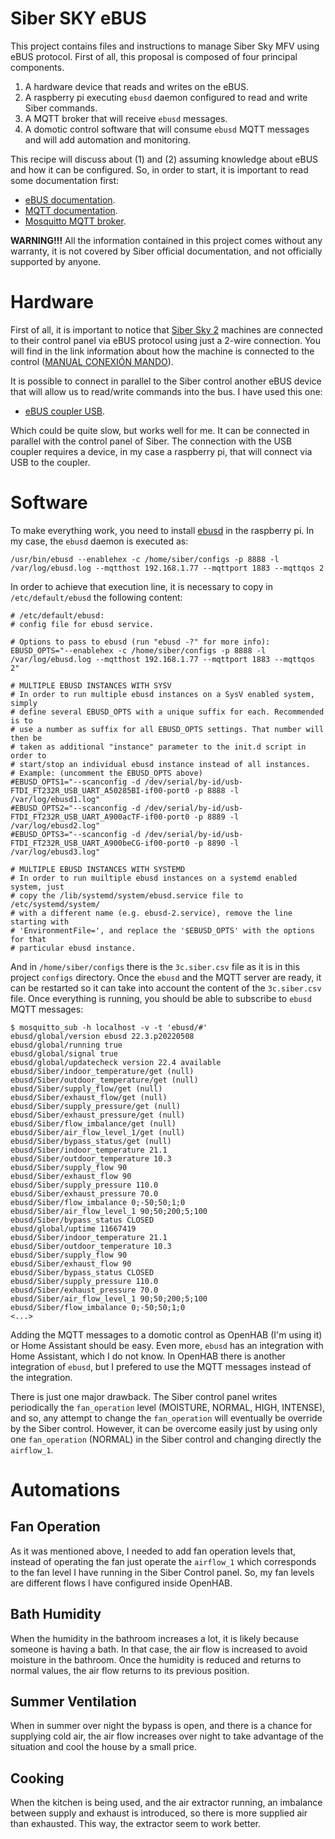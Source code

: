 # Siber SKY eBUS

This project contains files and instructions to manage Siber Sky MFV
using eBUS protocol. First of all, this proposal is composed of four
principal components.

1. A hardware device that reads and writes on the eBUS.
2. A raspberry pi executing `ebusd` daemon configured to read and
   write Siber commands.
3. A MQTT broker that will receive `ebusd` messages.
4. A domotic control software that will consume `ebusd` MQTT messages
   and will add automation and monitoring.
   
This recipe will discuss about (1) and (2) assuming knowledge about
eBUS and how it can be configured. So, in order to start, it is
important to read some documentation first:

- [eBUS documentation](https://ebusd.eu/).
- [MQTT documentation](https://mqtt.org/).
- [Mosquitto MQTT broker](https://mosquitto.org/).

**WARNING!!!** All the information contained in this project comes
without any warranty, it is not covered by Siber official
documentation, and not officially supported by anyone.

# Hardware

First of all, it is important to notice that [Siber Sky
2](https://www.siberzone.es/descarga/siber-df-sky-2-10416/) machines
are connected to their control panel via eBUS protocol using just a
2-wire connection. You will find in the link information about how the
machine is connected to the control ([MANUAL CONEXIÓN
MANDO](https://www.siberzone.es/Media/Uploads/dlm_uploads/siber-ventilacion-manual-conexion-mando-dfexctrln-1.pdf)).

It is possible to connect in parallel to the Siber control another
eBUS device that will allow us to read/write commands into the bus. I
have used this one:

- [eBUS coupler USB](https://esera.de/Produkte/eBus/135/1-Wire-Hub-Platine).

Which could be quite slow, but works well for me. It can be connected
in parallel with the control panel of Siber. The connection with the
USB coupler requires a device, in my case a raspberry pi, that will
connect via USB to the coupler.

# Software

To make everything work, you need to install
[ebusd](https://ebusd.eu/) in the raspberry pi. In my case, the
`ebusd` daemon is executed as:

```
/usr/bin/ebusd --enablehex -c /home/siber/configs -p 8888 -l /var/log/ebusd.log --mqtthost 192.168.1.77 --mqttport 1883 --mqttqos 2
```

In order to achieve that execution line, it is necessary to copy in
`/etc/default/ebusd` the following content:


```
# /etc/default/ebusd:
# config file for ebusd service.

# Options to pass to ebusd (run "ebusd -?" for more info):
EBUSD_OPTS="--enablehex -c /home/siber/configs -p 8888 -l /var/log/ebusd.log --mqtthost 192.168.1.77 --mqttport 1883 --mqttqos 2"

# MULTIPLE EBUSD INSTANCES WITH SYSV
# In order to run multiple ebusd instances on a SysV enabled system, simply
# define several EBUSD_OPTS with a unique suffix for each. Recommended is to
# use a number as suffix for all EBUSD_OPTS settings. That number will then be
# taken as additional "instance" parameter to the init.d script in order to
# start/stop an individual ebusd instance instead of all instances.
# Example: (uncomment the EBUSD_OPTS above)
#EBUSD_OPTS1="--scanconfig -d /dev/serial/by-id/usb-FTDI_FT232R_USB_UART_A50285BI-if00-port0 -p 8888 -l /var/log/ebusd1.log"
#EBUSD_OPTS2="--scanconfig -d /dev/serial/by-id/usb-FTDI_FT232R_USB_UART_A900acTF-if00-port0 -p 8889 -l /var/log/ebusd2.log"
#EBUSD_OPTS3="--scanconfig -d /dev/serial/by-id/usb-FTDI_FT232R_USB_UART_A900beCG-if00-port0 -p 8890 -l /var/log/ebusd3.log"

# MULTIPLE EBUSD INSTANCES WITH SYSTEMD
# In order to run muiltiple ebusd instances on a systemd enabled system, just
# copy the /lib/systemd/system/ebusd.service file to /etc/systemd/system/
# with a different name (e.g. ebusd-2.service), remove the line starting with
# 'EnvironmentFile=', and replace the '$EBUSD_OPTS' with the options for that
# particular ebusd instance.
```

And in `/home/siber/configs` there is the `3c.siber.csv` file as it is
in this project `configs` directory. Once the `ebusd` and the MQTT
server are ready, it can be restarted so it can take into account the
content of the `3c.siber.csv` file. Once everything is running, you
should be able to subscribe to `ebusd` MQTT messages:

```
$ mosquitto_sub -h localhost -v -t 'ebusd/#'
ebusd/global/version ebusd 22.3.p20220508
ebusd/global/running true
ebusd/global/signal true
ebusd/global/updatecheck version 22.4 available
ebusd/Siber/indoor_temperature/get (null)
ebusd/Siber/outdoor_temperature/get (null)
ebusd/Siber/supply_flow/get (null)
ebusd/Siber/exhaust_flow/get (null)
ebusd/Siber/supply_pressure/get (null)
ebusd/Siber/exhaust_pressure/get (null)
ebusd/Siber/flow_imbalance/get (null)
ebusd/Siber/air_flow_level_1/get (null)
ebusd/Siber/bypass_status/get (null)
ebusd/Siber/indoor_temperature 21.1
ebusd/Siber/outdoor_temperature 10.3
ebusd/Siber/supply_flow 90
ebusd/Siber/exhaust_flow 90
ebusd/Siber/supply_pressure 110.0
ebusd/Siber/exhaust_pressure 70.0
ebusd/Siber/flow_imbalance 0;-50;50;1;0
ebusd/Siber/air_flow_level_1 90;50;200;5;100
ebusd/Siber/bypass_status CLOSED
ebusd/global/uptime 11667419
ebusd/Siber/indoor_temperature 21.1
ebusd/Siber/outdoor_temperature 10.3
ebusd/Siber/supply_flow 90
ebusd/Siber/exhaust_flow 90
ebusd/Siber/bypass_status CLOSED
ebusd/Siber/supply_pressure 110.0
ebusd/Siber/exhaust_pressure 70.0
ebusd/Siber/air_flow_level_1 90;50;200;5;100
ebusd/Siber/flow_imbalance 0;-50;50;1;0
<...>
```

Adding the MQTT messages to a domotic control as OpenHAB (I'm using
it) or Home Assistant should be easy. Even more, `ebusd` has an
integration with Home Assistant, which I do not know. In OpenHAB there
is another integration of `ebusd`, but I prefered to use the MQTT
messages instead of the integration.

There is just one major drawback. The Siber control panel writes
periodically the `fan_operation` level (MOISTURE, NORMAL, HIGH,
INTENSE), and so, any attempt to change the `fan_operation` will
eventually be override by the Siber control. However, it can be
overcome easily just by using only one `fan_operation` (NORMAL) in the
Siber control and changing directly the `airflow_1`.

# Automations

## Fan Operation

As it was mentioned above, I needed to add fan operation levels that,
instead of operating the fan just operate the `airflow_1` which
corresponds to the fan level I have running in the Siber Control
panel. So, my fan levels are different flows I have configured inside
OpenHAB.

## Bath Humidity

When the humidity in the bathroom increases a lot, it is likely
because someone is having a bath. In that case, the air flow is
increased to avoid moisture in the bathroom. Once the humidity is
reduced and returns to normal values, the air flow returns to its
previous position.

## Summer Ventilation

When in summer over night the bypass is open, and there is a chance
for supplying cold air, the air flow increases over night to take
advantage of the situation and cool the house by a small price.

## Cooking

When the kitchen is being used, and the air extractor running, an
imbalance between supply and exhaust is introduced, so there is more
supplied air than exhausted. This way, the extractor seem to work
better.
